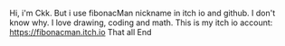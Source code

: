 Hi, i'm Ckk. But i use fibonacMan nickname in itch io and github. I don't know why.
I love drawing, coding and math.
This is my itch io account: https://fibonacman.itch.io
That all
End

